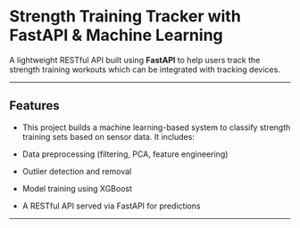 # Strength Training Tracker with FastAPI & Machine Learning

A lightweight RESTful API built using **FastAPI** to help users track the strength training workouts which can be integrated with tracking devices.

---

##  Features

- This project builds a machine learning-based system to classify strength training sets based on sensor data. It includes:

- Data preprocessing (filtering, PCA, feature engineering)
- Outlier detection and removal
- Model training using XGBoost
- A RESTful API served via FastAPI for predictions

---


